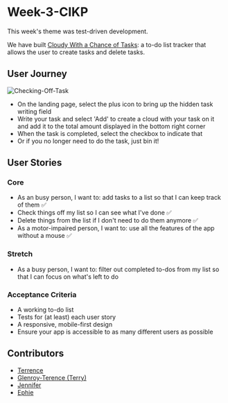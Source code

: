# Week-3-CIKP

This week's theme was test-driven development. 

We have built [Cloudy With a Chance of Tasks](https://fac20.github.io/Week-3-CIKP/): a to-do list tracker that allows the user to create tasks and delete tasks.

## User Journey

![Checking-Off-Task](https://user-images.githubusercontent.com/27979883/89013453-d16e7700-d30b-11ea-969b-f5307f55858b.png)

- On the landing page, select the plus icon to bring up the hidden task writing field
- Write your task and select 'Add' to create a cloud with your task on it and add it to the total amount displayed in the bottom right corner
- When the task is completed, select the checkbox to indicate that
- Or if you no longer need to do the task, just bin it!

## User Stories

### Core
 - As an busy person, I want to: add tasks to a list so that I can keep track of them :white_check_mark:
 - Check things off my list so I can see what I've done :white_check_mark:
 - Delete things from the list if I don't need to do them anymore :white_check_mark:
 - As a motor-impaired person, I want to: use all the features of the app without a mouse :white_check_mark:
 
### Stretch
 - As a busy person, I want to: filter out completed to-dos from my list so that I can focus on what's left to do
 
### Acceptance Criteria
- A working to-do list
- Tests for (at least) each user story
- A responsive, mobile-first design
- Ensure your app is accessible to as many different users as possible

## Contributors
- [Terrence](https://github.com/Netceer)
- [Glenroy-Terence (Terry)](https://github.com/RunGT)
- [Jennifer](https://github.com/jenndroid)
- [Ephie](https://github.com/ephieo)


